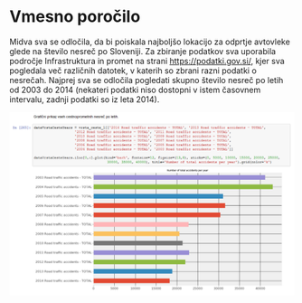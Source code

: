 # Vmesno poročilo

Midva sva se odločila, da bi poiskala najboljšo lokacijo za odprtje avtovleke glede na število nesreč po Sloveniji. Za zbiranje podatkov sva uporabila področje Infrastruktura in promet na strani https://podatki.gov.si/, kjer sva pogledala več različnih datotek, v katerih so zbrani razni podatki o nesrečah. Najprej sva se odločila pogledati skupno število nesreč po letih od 2003 do 2014 (nekateri podatki niso dostopni v istem časovnem intervalu, zadnji podatki so iz leta 2014). 

<p align="center">
  <img src="https://github.com/TheBraveCat/PR18NRMT/blob/master/images/allAccidentsYears.PNG"/>
</p>
